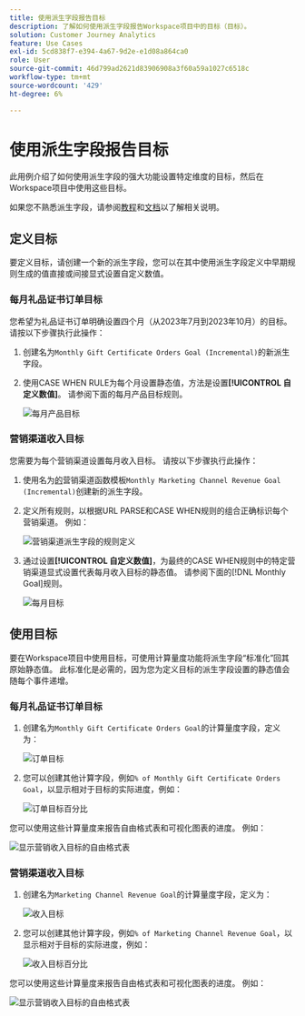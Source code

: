 ```yaml
---
title: 使用派生字段报告目标
description: 了解如何使用派生字段报告Workspace项目中的目标（目标）。
solution: Customer Journey Analytics
feature: Use Cases
exl-id: 5cd838f7-e394-4a67-9d2e-e1d08a864ca0
role: User
source-git-commit: 46d799ad2621d83906908a3f60a59a1027c6518c
workflow-type: tm+mt
source-wordcount: '429'
ht-degree: 6%

---
```


# 使用派生字段报告目标

此用例介绍了如何使用派生字段的强大功能设置特定维度的目标，然后在Workspace项目中使用这些目标。

如果您不熟悉派生字段，请参阅[教程](https://experienceleague.adobe.com/docs/customer-journey-analytics-learn/tutorials/data-views/derived-fields-in-cja.html)和[文档](../data-views/derived-fields/derived-fields.md)以了解相关说明。


## 定义目标

要定义目标，请创建一个新的派生字段，您可以在其中使用派生字段定义中早期规则生成的值直接或间接显式设置自定义数值。


### 每月礼品证书订单目标

您希望为礼品证书订单明确设置四个月（从2023年7月到2023年10月）的目标。 请按以下步骤执行此操作：

1. 创建名为`Monthly Gift Certificate Orders Goal (Incremental)`的新派生字段。

1. 使用CASE WHEN RULE为每个月设置静态值，方法是设置&#x200B;**[!UICONTROL 自定义数值]**。 请参阅下面的每月产品目标规则。

   ![每月产品目标](assets/goals-derived-field-product-goals-1.png)


### 营销渠道收入目标

您需要为每个营销渠道设置每月收入目标。 请按以下步骤执行此操作：

1. 使用名为[的](/help/data-views/derived-fields/derived-fields.md#marketing-channels)营销渠道函数模板`Monthly Marketing Channel Revenue Goal (Incremental)`创建新的派生字段。

1. 定义所有规则，以根据URL PARSE和CASE WHEN规则的组合正确标识每个营销渠道。 例如：

   ![营销渠道派生字段的规则定义](assets/goals-derived-field-marketing-channel-1.png)

1. 通过设置&#x200B;**[!UICONTROL 自定义数值]**，为最终的CASE WHEN规则中的特定营销渠道显式设置代表每月收入目标的静态值。 请参阅下面的[!DNL Monthly Goal]规则。

   ![每月目标](assets/goals-derived-field-marketing-channel-2.png)



## 使用目标

要在Workspace项目中使用目标，可使用计算量度功能将派生字段“标准化”回其原始静态值。 此标准化是必需的，因为您为定义目标的派生字段设置的静态值会随每个事件递增。

### 每月礼品证书订单目标

1. 创建名为`Monthly Gift Certificate Orders Goal`的计算量度字段，定义为：

   ![订单目标](assets/calculated-metric-ordersgoals.png)

1. 您可以创建其他计算字段，例如`% of Monthly Gift Certificate Orders Goal`，以显示相对于目标的实际进度，例如：

   ![订单目标百分比](assets/calculated-metric-ordersgoalspercent.png)

您可以使用这些计算量度来报告自由格式表和可视化图表的进度。 例如：

![显示营销收入目标的自由格式表](assets/freeform-table-product-order-goals.png)


### 营销渠道收入目标

1. 创建名为`Marketing Channel Revenue Goal`的计算量度字段，定义为：

   ![收入目标](assets/calculated-metric-revenuegoals.png)

1. 您可以创建其他计算字段，例如`% of Marketing Channel Revenue Goal`，以显示相对于目标的实际进度，例如：

   ![收入目标百分比](assets/calculated-metric-revenuegoalspercent.png)

您可以使用这些计算量度来报告自由格式表和可视化图表的进度。 例如：

![显示营销收入目标的自由格式表](assets/freeform-table-marketing-channel-revenue-goals.png)
